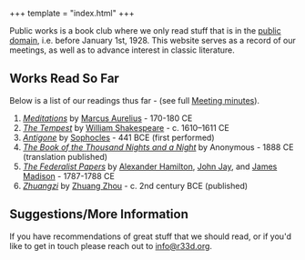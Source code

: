 +++
template = "index.html"
+++

<!-- Note no '#' level title, because that title is style independently -->

Public works is a book club where we only read stuff that is in the [public domain](https://en.wikipedia.org/wiki/Public_domain_in_the_United_States), i.e. before January 1st, 1928. This website serves as a record of our meetings, as well as to advance interest in classic literature.

## Works Read So Far

Below is a list of our readings thus far - (see full [Meeting minutes](/minutes)).

1. [*Meditations*](https://en.wikipedia.org/wiki/Meditations) by [Marcus Aurelius](https://en.wikipedia.org/wiki/Marcus_Aurelius) - 170-180 CE
2. [*The Tempest*](https://en.wikipedia.org/wiki/The_Tempest) by [William Shakespeare](https://en.wikipedia.org/wiki/William_Shakespeare) - c. 1610–1611 CE
3. [*Antigone*](https://en.wikipedia.org/wiki/Antigone_(Sophocles_play)) by [Sophocles](https://en.wikipedia.org/wiki/Sophocles) - 441 BCE (first performed)
4. [*The Book of the Thousand Nights and a Night*](https://en.wikipedia.org/wiki/The_Book_of_the_Thousand_Nights_and_a_Night) by Anonymous - 1888 CE (translation published)
5. [*The Federalist Papers*](https://en.wikipedia.org/wiki/The_Federalist_Papers) by [Alexander Hamilton](https://en.wikipedia.org/wiki/Alexander_Hamilton), [John Jay](https://en.wikipedia.org/wiki/John_Jay), and [James Madison](https://en.wikipedia.org/wiki/James_Madison) - 1787-1788 CE
6. [*Zhuangzi*](https://en.wikipedia.org/wiki/Zhuangzi_(book)) by [Zhuang Zhou](https://en.wikipedia.org/wiki/Zhuang_Zhou) - c. 2nd century BCE (published)

## Suggestions/More Information

If you have recommendations of great stuff that we should read, or if you'd like to get in touch please reach out to [info@r33d.org](mailto:info@r33d.org).